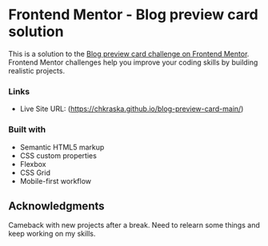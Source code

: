 # Frontend Mentor - Blog preview card solution

This is a solution to the [Blog preview card challenge on Frontend Mentor](https://www.frontendmentor.io/challenges/blog-preview-card-ckPaj01IcS). Frontend Mentor challenges help you improve your coding skills by building realistic projects. 

### Links

- Live Site URL: (https://chkraska.github.io/blog-preview-card-main/)

### Built with

- Semantic HTML5 markup
- CSS custom properties
- Flexbox
- CSS Grid
- Mobile-first workflow

## Acknowledgments

Cameback with new projects after a break. Need to relearn some things and keep working on my skills.

